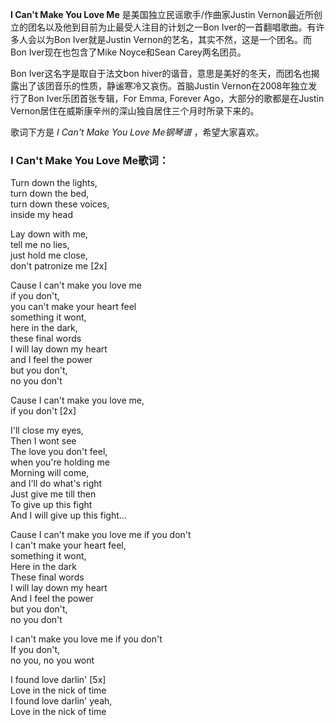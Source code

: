 

**I Can't Make You Love Me** 是美国独立民谣歌手/作曲家Justin
Vernon最近所创立的团名以及他到目前为止最受人注目的计划之一Bon Iver的一首翻唱歌曲。有许多人会以为Bon Iver就是Justin
Vernon的艺名，其实不然，这是一个团名。而Bon Iver现在也包含了Mike Noyce和Sean Carey两名团员。

  
Bon Iver这名字是取自于法文bon hiver的谐音，意思是美好的冬天，而团名也揭露出了该团音乐的性质，静谧寒冷又哀伤。首脑Justin
Vernon在2008年独立发行了Bon Iver乐团首张专辑，For Emma, Forever Ago，大部分的歌都是在Justin
Vernon居住在威斯康辛州的深山独自居住三个月时所录下来的。

  
歌词下方是 _I Can't Make You Love Me钢琴谱_ ，希望大家喜欢。

### I Can't Make You Love Me歌词：

Turn down the lights,  
turn down the bed,  
turn down these voices,  
inside my head

Lay down with me,  
tell me no lies,  
just hold me close,  
don't patronize me [2x]

Cause I can't make you love me  
if you don't,  
you can't make your heart feel  
something it wont,  
here in the dark,  
these final words  
I will lay down my heart  
and I feel the power  
but you don't,  
no you don't

Cause I can't make you love me,  
if you don't [2x]

I'll close my eyes,  
Then I wont see  
The love you don't feel,  
when you're holding me  
Morning will come,  
and I'll do what's right  
Just give me till then  
To give up this fight  
And I will give up this fight...

Cause I can't make you love me if you don't  
I can't make your heart feel,  
something it wont,  
Here in the dark  
These final words  
I will lay down my heart  
And I feel the power  
but you don't,  
no you don't

I can't make you love me if you don't  
If you don't,  
no you, no you wont

I found love darlin' [5x]  
Love in the nick of time  
I found love darlin' yeah,  
Love in the nick of time

